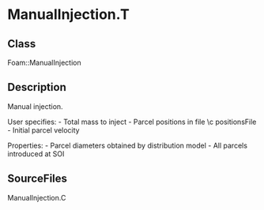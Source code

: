 # ManualInjection.T 
## Class
Foam::ManualInjection

## Description
Manual injection.

User specifies:
      - Total mass to inject
      - Parcel positions in file \c positionsFile
      - Initial parcel velocity

Properties:
      - Parcel diameters obtained by distribution model
      - All parcels introduced at SOI

## SourceFiles
ManualInjection.C

